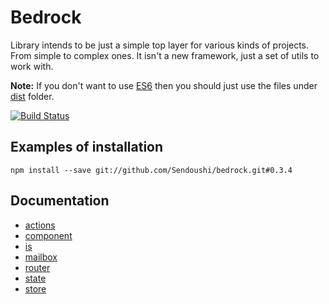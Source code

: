 # Bedrock

Library intends to be just a simple top layer for various kinds of projects. From simple to complex ones.
It isn't a new framework, just a set of utils to work with.

**Note:** If you don't want to use [ES6](http://es6-features.org/) then you should just use the files under [dist](dist) folder.

[![Build Status](https://travis-ci.org/Sendoushi/bedrock.svg?branch=master)](https://travis-ci.org/Sendoushi/bedrock)

## Examples of installation
```
npm install --save git://github.com/Sendoushi/bedrock.git#0.3.4
```

## Documentation

- [actions](docs/actions.md)
- [component](docs/component.md)
- [is](docs/is.md)
- [mailbox](docs/mailbox.md)
- [router](docs/router.md)
- [state](docs/state.md)
- [store](docs/store.md)
